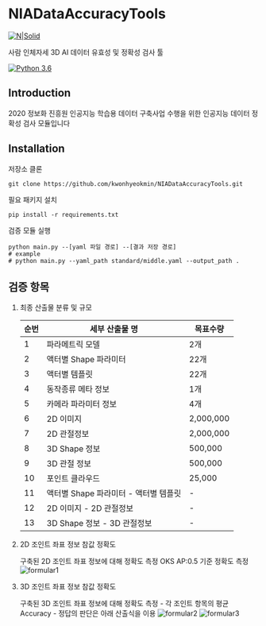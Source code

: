 # NIADataAccuracyTools

[![N|Solid](http://www.sweetk.co.kr/wp-content/uploads/2017/09/LOGO_L-e1504836363975.png)](http://www.sweetk.co.kr/)

사람 인체자세 3D AI 데이터 유효성 및 정확성 검사 툴

[![Python 3.6](https://img.shields.io/badge/python-3.6-blue.svg)](https://www.python.org/downloads/release/python-360/)

## Introduction
2020 정보화 진흥원 인공지능 학습용 데이터 구축사업 수행을 위한 인공지능 데이터 정확성 검사 모듈입니다

## Installation
저장소 클론
```shell script
git clone https://github.com/kwonhyeokmin/NIADataAccuracyTools.git
```
필요 패키지 설치
```shell script
pip install -r requirements.txt
```
검증 모듈 실행
```shell script
python main.py --[yaml 파일 경로] --[결과 저장 경로] 
# example
# python main.py --yaml_path standard/middle.yaml --output_path .
```

## 검증 항목

1. 최종 산출물 분류 및 규모

    |순번|세부 산출물 명|목표수량|
    |------|---|---|
    |1|파라메트릭 모델|2개|
    |2|액터별 Shape 파라미터|22개|
    |3|액터별 템플릿|22개|
    |4|동작종류 메타 정보|1개|
    |5|카메라 파라미터 정보|4개|
    |6|2D 이미지|2,000,000|
    |7|2D 관절정보|2,000,000|
    |8|3D Shape 정보|500,000|
    |9|3D 관절 정보|500,000|
    |10|포인트 클라우드|25,000|
    |11|액터별 Shape 파라미터 - 액터별 템플릿|-|
    |12|2D 이미지 - 2D 관절정보|-|
    |13|3D Shape 정보 - 3D 관절정보|-|

2. 2D 조인트 좌표 정보 참값 정확도

    구축된 2D 조인트 좌표 정보에 대해 정확도 측정 
    OKS AP:0.5 기준 정확도 측정
    ![formular1]('./asset/formular_1.gif)
    
3. 3D 조인트 좌표 정보 참값 정확도

    구축된 3D 조인트 좌표 정보에 대해 정확도 측정
        - 각 조인트 항목의 평균 Accuracy
        - 정답의 판단은 아래 산출식을 이용
        ![formular2]('./asset/formular_2.gif)
        ![formular3]('./asset/formular_3.gif)
  